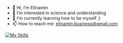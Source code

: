 - 👋 Hi, I’m Ellnamin
- 👀 I’m interested in science and understanding
- 🌱 I’m currently learning how to be myself ;)
- 📫 How to reach me: ellnamin.business@gmail.com
<!--- - 💞️ I’m looking to collaborate on ... --->
<!--- - 😄 Pronouns: ... --->
<!--- - ⚡ Fun fact: ... --->
[![My Skills](https://skillicons.dev/icons?i=python,django,docker,linux,vscode,redis,postgres,mysql,mongodb,elasticsearch)](https://skillicons.dev)
<!---
itsEllnamin/itsEllnamin is a ✨ special ✨ repository because its `README.md` (this file) appears on your GitHub profile.
You can click the Preview link to take a look at your changes.
--->
